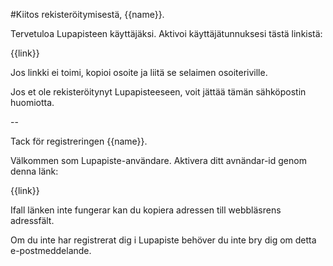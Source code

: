 #Kiitos rekister&ouml;itymisest&auml;, {{name}}.

Tervetuloa Lupapisteen k&auml;ytt&auml;j&auml;ksi. Aktivoi k&auml;ytt&auml;j&auml;tunnuksesi t&auml;st&auml; linkist&auml;:

{{link}}

Jos linkki ei toimi, kopioi osoite ja liitä se selaimen osoiteriville.

Jos et ole rekister&ouml;itynyt Lupapisteeseen, voit j&auml;tt&auml;&auml; t&auml;m&auml;n s&auml;hk&ouml;postin huomiotta.

--

Tack f&ouml;r registreringen {{name}}.

V&auml;lkommen som Lupapiste-anv&auml;ndare. Aktivera ditt avn&auml;ndar-id genom denna l&auml;nk:

{{link}}

Ifall l&auml;nken inte fungerar kan du kopiera adressen till webbl&auml;srens adressf&auml;lt.

Om du inte har registrerat dig i Lupapiste beh&ouml;ver du inte bry dig om detta e-postmeddelande.
